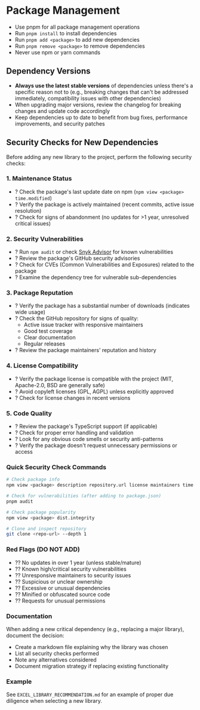 # Package Management

- Use pnpm for all package management operations
- Run `pnpm install` to install dependencies
- Run `pnpm add <package>` to add new dependencies
- Run `pnpm remove <package>` to remove dependencies
- Never use npm or yarn commands

## Dependency Versions

- **Always use the latest stable versions** of dependencies unless there's a specific reason not to (e.g., breaking changes that can't be addressed immediately, compatibility issues with other dependencies)
- When upgrading major versions, review the changelog for breaking changes and update code accordingly
- Keep dependencies up to date to benefit from bug fixes, performance improvements, and security patches

## Security Checks for New Dependencies

Before adding any new library to the project, perform the following security checks:

### 1. Maintenance Status
- ? Check the package's last update date on npm (`npm view <package> time.modified`)
- ? Verify the package is actively maintained (recent commits, active issue resolution)
- ? Check for signs of abandonment (no updates for >1 year, unresolved critical issues)

### 2. Security Vulnerabilities
- ? Run `npm audit` or check [Snyk Advisor](https://snyk.io/advisor/) for known vulnerabilities
- ? Review the package's GitHub security advisories
- ? Check for CVEs (Common Vulnerabilities and Exposures) related to the package
- ? Examine the dependency tree for vulnerable sub-dependencies

### 3. Package Reputation
- ? Verify the package has a substantial number of downloads (indicates wide usage)
- ? Check the GitHub repository for signs of quality:
  - Active issue tracker with responsive maintainers
  - Good test coverage
  - Clear documentation
  - Regular releases
- ? Review the package maintainers' reputation and history

### 4. License Compatibility
- ? Verify the package license is compatible with the project (MIT, Apache-2.0, BSD are generally safe)
- ? Avoid copyleft licenses (GPL, AGPL) unless explicitly approved
- ? Check for license changes in recent versions

### 5. Code Quality
- ? Review the package's TypeScript support (if applicable)
- ? Check for proper error handling and validation
- ? Look for any obvious code smells or security anti-patterns
- ? Verify the package doesn't request unnecessary permissions or access

### Quick Security Check Commands

```bash
# Check package info
npm view <package> description repository.url license maintainers time.modified

# Check for vulnerabilities (after adding to package.json)
pnpm audit

# Check package popularity
npm view <package> dist.integrity

# Clone and inspect repository
git clone <repo-url> --depth 1
```

### Red Flags (DO NOT ADD)

- ?? No updates in over 1 year (unless stable/mature)
- ?? Known high/critical security vulnerabilities
- ?? Unresponsive maintainers to security issues
- ?? Suspicious or unclear ownership
- ?? Excessive or unusual dependencies
- ?? Minified or obfuscated source code
- ?? Requests for unusual permissions

### Documentation

When adding a new critical dependency (e.g., replacing a major library), document the decision:
- Create a markdown file explaining why the library was chosen
- List all security checks performed
- Note any alternatives considered
- Document migration strategy if replacing existing functionality

### Example

See `EXCEL_LIBRARY_RECOMMENDATION.md` for an example of proper due diligence when selecting a new library.
